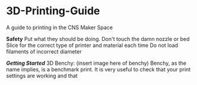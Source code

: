 # 3D-Printing-Guide
A guide to printing in the CNS Maker Space

**Safety**
Put what they should be doing. Don't touch the damn nozzle or bed
Slice for the correct type of printer and material each time
Do not load filaments of incorrect diameter

***Getting Started***
3D Benchy:
(insert image here of benchy)
Benchy, as the name implies, is a benchmark print. It is very useful to check that your print settings are working and that 
